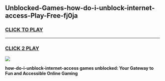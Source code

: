 
## Unblocked-Games-how-do-i-unblock-internet-access-Play-Free-fj0ja
<h3>
<a href="https://premium76.site?title=how-do-i-unblock-internet-access&ref=23A">CLICK TO PLAY</a></h3>
<hr>

<h3>
<a href="https://premium76.site?title=how-do-i-unblock-internet-access&ref=23A">CLICK 2 PLAY</a>
  
</h3>

<a href="https://premium76.site?title=how-do-i-unblock-internet-access&ref=23A"><img src="https://clearcache.store/games.png"></a>


**how-do-i-unblock-internet-access games unblocked: Your Gateway to Fun and Accessible Online Gaming**

